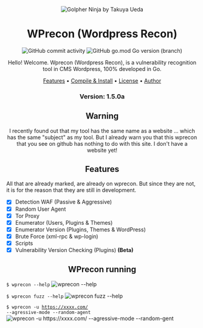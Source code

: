 <p align="center" ><img alt="Golpher Ninja by Takuya Ueda" src="https://raw.githubusercontent.com/tenntenn/gopher-stickers/master/png/ninja.png"></p>

<h1 align="center">WPrecon (Wordpress Recon)</h1>
<p align="center"> 
  <img alt="GitHub commit activity" src="https://img.shields.io/github/commit-activity/m/blackbinn/wprecon">
  <img alt="GitHub go.mod Go version (branch)" src="https://img.shields.io/github/go-mod/go-version/blackbinn/wprecon/master?label=Go&logo=go">

  <p align="center">
    Hello! Welcome. Wprecon (Wordpress Recon), is a vulnerability recognition tool in CMS Wordpress, 100% developed in Go.
  </p>
</p> 

<p align="center">
  <a href="#features">Features</a> •
  <a href="https://github.com/blackbinn/wprecon/wiki/Compile-and-Install">Compile & Install</a> •
  <a href="https://github.com/blackbinn/wprecon/blob/master/LICENSE">License</a> • 
  <a href="https://github.com/blackbinn">Author</a>
</p>

<h3><p align="center">Version: 1.5.0a</p></h3>
<h2 align="center">Warning</h2>
<p align="center">
I recently found out that my tool has the same name as a website ... which has the same "subject" as my tool.
But I already warn you that this wprecon that you see on github has nothing to do with this site.
I don't have a website yet!
</p>
 
<h2 align="center">Features</h2>

All that are already marked, are already on wprecon.
But since they are not, it is for the reason that they are still in development.

- [x] Detection WAF (Passive & Aggressive)
- [x] Random User Agent
- [x] Tor Proxy
- [x] Enumerator (Users, Plugins & Themes)
- [x] Enumerator Version (Plugins, Themes & WordPress)
- [x] Brute Force (xml-rpc & wp-login)
- [x] Scripts
- [x] Vulnerability Version Checking (Plugins) **(Beta)**

<p align="center" >
  <h2 align="center">WPrecon running</h2>
  
  <code>$ wprecon --help</code>
  <img alt="wprecon --help" src="https://i.imgur.com/KpuDUy5.png">
  
  <code>$ wprecon fuzz --help</code>
  <img alt="wprecon fuzz --help" src="https://i.imgur.com/UCo3Odu.png">
 
  <code>$ wprecon -u https://xxxx.com/ --agressive-mode --random-agent</code>
  <img alt="wprecon -u https://xxxx.com/ --agressive-mode --random-gent" src="https://i.imgur.com/7pJv2uY.png">
</p>